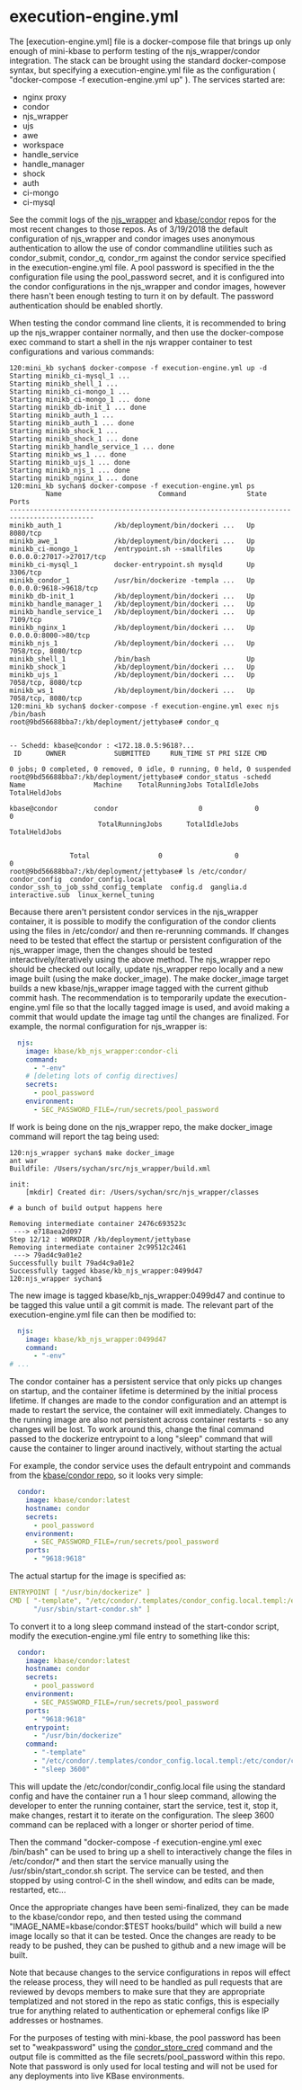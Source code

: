 # execution-engine.yml

The [execution-engine.yml] file is a docker-compose file that brings up only enough of mini-kbase to perform
testing of the njs_wrapper/condor integration. The stack can be brought using the standard docker-compose
syntax, but specifying a execution-engine.yml file as the configuration ( "docker-compose -f execution-engine.yml up" ).
The services started are:
* nginx proxy
* condor
* njs_wrapper
* ujs
* awe
* workspace
* handle_service
* handle_manager
* shock
* auth
* ci-mongo
* ci-mysql

See the commit logs of the [njs_wrapper](https://github.com/kbase/njs_wrapper) and [kbase/condor](https://github.com/kbase/condor) repos for the most recent changes to those repos. As of 3/19/2018 
the default configuration of njs_wrapper and condor images uses anonymous authentication to allow
the use of condor commandline utilities such as condor_submit, condor_q, condor_rm against the
condor service specified in the execution-engine.yml file. A pool password is specified in the the
configuration file using the pool_password secret, and it is configured into the condor configurations
in the njs_wrapper and condor images, however there hasn't been enough testing to turn it on by default.
The password authentication should be enabled shortly.

When testing the condor command line clients, it is recommended to bring up the njs_wrapper container
normally, and then use the docker-compose exec command to start a shell in the njs wrapper container
to test configurations and various commands:
```sh-session
120:mini_kb sychan$ docker-compose -f execution-engine.yml up -d
Starting minikb_ci-mysql_1 ... 
Starting minikb_shell_1 ... 
Starting minikb_ci-mongo_1 ... 
Starting minikb_ci-mongo_1 ... done
Starting minikb_db-init_1 ... done
Starting minikb_auth_1 ... 
Starting minikb_auth_1 ... done
Starting minikb_shock_1 ... 
Starting minikb_shock_1 ... done
Starting minikb_handle_service_1 ... done
Starting minikb_ws_1 ... done
Starting minikb_ujs_1 ... done
Starting minikb_njs_1 ... done
Starting minikb_nginx_1 ... done
120:mini_kb sychan$ docker-compose -f execution-engine.yml ps
         Name                        Command               State            Ports          
-------------------------------------------------------------------------------------------
minikb_auth_1             /kb/deployment/bin/dockeri ...   Up      8080/tcp                
minikb_awe_1              /kb/deployment/bin/dockeri ...   Up                              
minikb_ci-mongo_1         /entrypoint.sh --smallfiles      Up      0.0.0.0:27017->27017/tcp
minikb_ci-mysql_1         docker-entrypoint.sh mysqld      Up      3306/tcp                
minikb_condor_1           /usr/bin/dockerize -templa ...   Up      0.0.0.0:9618->9618/tcp  
minikb_db-init_1          /kb/deployment/bin/dockeri ...   Up                              
minikb_handle_manager_1   /kb/deployment/bin/dockeri ...   Up                              
minikb_handle_service_1   /kb/deployment/bin/dockeri ...   Up      7109/tcp                
minikb_nginx_1            /kb/deployment/bin/dockeri ...   Up      0.0.0.0:8000->80/tcp    
minikb_njs_1              /kb/deployment/bin/dockeri ...   Up      7058/tcp, 8080/tcp      
minikb_shell_1            /bin/bash                        Up                              
minikb_shock_1            /kb/deployment/bin/dockeri ...   Up                              
minikb_ujs_1              /kb/deployment/bin/dockeri ...   Up      7058/tcp, 8080/tcp      
minikb_ws_1               /kb/deployment/bin/dockeri ...   Up      7058/tcp, 8080/tcp      
120:mini_kb sychan$ docker-compose -f execution-engine.yml exec njs /bin/bash
root@9bd56688bba7:/kb/deployment/jettybase# condor_q


-- Schedd: kbase@condor : <172.18.0.5:9618?...
 ID      OWNER            SUBMITTED     RUN_TIME ST PRI SIZE CMD               

0 jobs; 0 completed, 0 removed, 0 idle, 0 running, 0 held, 0 suspended
root@9bd56688bba7:/kb/deployment/jettybase# condor_status -schedd
Name                 Machine    TotalRunningJobs TotalIdleJobs TotalHeldJobs 

kbase@condor         condor                    0             0              0
                      TotalRunningJobs      TotalIdleJobs      TotalHeldJobs

                    
               Total                 0                  0                  0
root@9bd56688bba7:/kb/deployment/jettybase# ls /etc/condor/
condor_config  condor_config.local  condor_ssh_to_job_sshd_config_template  config.d  ganglia.d  interactive.sub  linux_kernel_tuning
```

Because there aren't persistent condor services in the njs_wrapper container, it is possible to
modify the configuration of the condor clients using the files in /etc/condor/ and then re-rerunning commands.
If changes need to be tested that effect the startup or persistent configuration of the njs_wrapper image,
then the changes should be tested interactively/iteratively using the above method. The
njs_wrapper repo should be checked out locally, update njs_wrapper repo locally and a new
image built (using the make docker_image). The make docker_image target builds a new kbase/njs_wrapper
image tagged with the current github commit hash. The recommendation is to temporarily update the execution-engine.yml
file so that the locally tagged image is used, and avoid making a commit that would update the image tag
until the changes are finalized. For example, the normal configuration for njs_wrapper is:
```YAML
  njs:
    image: kbase/kb_njs_wrapper:condor-cli
    command:
      - "-env"
    # [deleting lots of config directives]
    secrets:
      - pool_password
    environment:
      - SEC_PASSWORD_FILE=/run/secrets/pool_password
```

If work is being done on the njs_wrapper repo, the make docker_image command will report the tag being
used:
```sh-session
120:njs_wrapper sychan$ make docker_image
ant war
Buildfile: /Users/sychan/src/njs_wrapper/build.xml

init:
    [mkdir] Created dir: /Users/sychan/src/njs_wrapper/classes

# a bunch of build output happens here

Removing intermediate container 2476c693523c
 ---> e718aea2d097
Step 12/12 : WORKDIR /kb/deployment/jettybase
Removing intermediate container 2c99512c2461
 ---> 79ad4c9a01e2
Successfully built 79ad4c9a01e2
Successfully tagged kbase/kb_njs_wrapper:0499d47
120:njs_wrapper sychan$ 
```

The new image is tagged kbase/kb_njs_wrapper:0499d47 and continue to be tagged this value until a
git commit is made. The relevant part of the execution-engine.yml file can then be modified to:
```YAML
  njs:
    image: kbase/kb_njs_wrapper:0499d47
    command:
      - "-env"
# ...
```

The condor container has a persistent service that only picks up changes on startup, and
the container lifetime is determined by the initial process lifetime. If changes are made to the condor
configuration and an attempt is made to restart the service, the container will exit immediately. Changes to
the running image are also not persistent across container restarts - so any changes will be lost. To
work around this, change the final command passed to the dockerize entrypoint to a long
"sleep" command that will cause the container to linger around inactively, without starting the actual

For example, the condor service uses the default entrypoint and commands from the [kbase/condor repo](https://github.com/kbase/condor/blob/master/Dockerfile#L23), so it looks very simple:
```YAML
  condor:
    image: kbase/condor:latest
    hostname: condor
    secrets:
      - pool_password
    environment:
      - SEC_PASSWORD_FILE=/run/secrets/pool_password
    ports:
      - "9618:9618"
```

The actual startup for the image is specified as:
```YAML
ENTRYPOINT [ "/usr/bin/dockerize" ]
CMD [ "-template", "/etc/condor/.templates/condor_config.local.templ:/etc/condor/condor_config.local", \
      "/usr/sbin/start-condor.sh" ]
```

To convert it to a long sleep command instead of the start-condor script, modify the execution-engine.yml file
entry to something like this:
```YAML
  condor:
    image: kbase/condor:latest
    hostname: condor
    secrets:
      - pool_password
    environment:
      - SEC_PASSWORD_FILE=/run/secrets/pool_password
    ports:
      - "9618:9618"
    entrypoint:
      - "/usr/bin/dockerize"
    command:
      - "-template"
      - "/etc/condor/.templates/condor_config.local.templ:/etc/condor/condor_config.local"
      - "sleep 3600"
```

This will update the /etc/condor/condir_config.local file using the standard config and have the
container run a 1 hour sleep command, allowing the developer to enter the running container, start
the service, test it, stop it, make changes, restart it to iterate on the configuration. The sleep 3600
command can be replaced with a longer or shorter period of time.

Then the command "docker-compose -f execution-engine.yml exec /bin/bash" can be used to bring up a shell
to interactively change the files in /etc/condor/* and then start the service manually using the
/usr/sbin/start_condor.sh script. The service can be tested, and then stopped by using control-C in the
shell window, and edits can be made, restarted, etc...

Once the appropriate changes have been semi-finalized, they can be made to the kbase/condor repo, and then
tested using the command "IMAGE_NAME=kbase/condor:$TEST hooks/build" which will build a new image
locally so that it can be tested. Once the changes are ready to be ready to be pushed, they can be
pushed to github and a new image will be built.

Note that because changes to the service configurations in repos will effect the release process, they
will need to be handled as pull requests that are reviewed by devops members to make sure that they are
appropriate templatized and not stored in the repo as static configs, this is especially true for anything
related to authentication or ephemeral configs like IP addresses or hostnames.

For the purposes of testing with mini-kbase, the pool password has been set to "weakpassword" using the
[condor_store_cred](http://research.cs.wisc.edu/htcondor/manual/current/condor_store_cred.html) command
and the output file is committed as the file secrets/pool_password within this repo. Note that password is
only used for local testing and will not be used for any deployments into live KBase environments.
